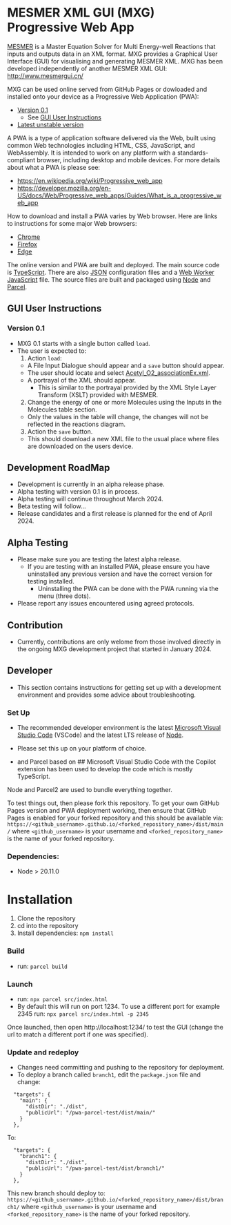 # MESMER XML GUI (MXG) Progressive Web App 

[MESMER](https://sourceforge.net/projects/mesmer) is a Master Equation Solver for Multi Energy-well Reactions that inputs and outputs data in an XML format. MXG provides a Graphical User Interface (GUI) for visualising and generating MESMER XML. MXG has been developed independently of another MESMER XML GUI: http://www.mesmergui.cn/ 

MXG can be used online served from GitHub Pages or dowloaded and installed onto your device as a Progressive Web Application (PWA):
 - [Version 0.1](https://agdturner.github.io/mxg-pwa/dist/0.1)
   - See [GUI User Instructions](#GUI-User-Instructions) 
 - [Latest unstable version](https://agdturner.github.io/mxg-pwa/dist/main/)

A PWA is a type of application software delivered via the Web, built using common Web technologies including HTML, CSS, JavaScript, and WebAssembly. It is intended to work on any platform with a standards-compliant browser, including desktop and mobile devices. For more details about what a PWA is please see:
- https://en.wikipedia.org/wiki/Progressive_web_app
- https://developer.mozilla.org/en-US/docs/Web/Progressive_web_apps/Guides/What_is_a_progressive_web_app

How to download and install a PWA varies by Web browser. Here are links to instructions for some major Web browsers:
- [Chrome](https://support.google.com/chrome/answer/9658361)
- [Firefox](https://developer.mozilla.org/en-US/docs/Web/Progressive_web_apps/Guides/Installing)
- [Edge](https://learn.microsoft.com/en-us/microsoft-edge/progressive-web-apps-chromium/ux)

The online version and PWA are built and deployed. The main source code is [TypeScript](https://www.typescriptlang.org/). There are also [JSON](https://www.json.org/json-en.html) configuration files and a [Web Worker](https://en.wikipedia.org/wiki/Web_worker) [JavaScript](https://en.wikipedia.org/wiki/JavaScript) file. The source files are built and packaged using [Node](https://nodejs.org/) and [Parcel](https://parceljs.org/).  


## GUI User Instructions

### Version 0.1
- MXG 0.1 starts with a single button called `load`.
- The user is expected to:
  1. Action `load`:
    - A File Input Dialogue should appear and a `save` button should appear.
    - The user should locate and select [Acetyl_O2_associationEx.xml](https://agdturner.github.io/mxg-pwa/data/examples/AcetylO2/Acetyl_O2_associationEx.xml).
    - A portrayal of the XML should appear.
      - This is similar to the portrayal provided by the XML Style Layer Transform (XSLT) provided with MESMER. 
  2. Change the energy of one or more Molecules using the Inputs in the Molecules table section.
    - Only the values in the table will change, the changes will not be reflected in the reactions diagram.  
  3. Action the `save` button.
    - This should download a new XML file to the usual place where files are downloaded on the users device.


## Development RoadMap
- Development is currently in an alpha release phase.
- Alpha testing with version 0.1 is in process.
- Alpha testing will continue throughout March 2024.
- Beta testing will follow...
- Release candidates and a first release is planned for the end of April 2024.


## Alpha Testing
- Please make sure you are testing the latest alpha release.
  - If you are testing with an installed PWA, please ensure you have uninstalled any previous version and have the correct version for testing installed.
    -  Uninstalling the PWA can be done with the PWA running via the menu (three dots).
- Please report any issues encountered using agreed protocols.


## Contribution
- Currently, contributions are only welome from those involved directly in the ongoing MXG development project that started in January 2024.


## Developer
- This section contains instructions for getting set up with a development environment and provides some advice about troubleshooting.

### Set Up
- The recommended developer environment is the latest [Microsoft Visual Studio Code](https://code.visualstudio.com/) (VSCode) and the latest LTS release of [Node](https://nodejs.org/).
- Please set this up on your platform of choice.


-   and Parcel based on ##
Microsoft Visual Studio Code with the Copilot extension has been used to develop the code which is mostly TypeScript.

Node and Parcel2 are used to bundle everything together.

To test things out, then please fork this repository. To get your own GitHub Pages version and PWA deployment working, then ensure that GitHub Pages is enabled for your forked repository and this should be available via:
`https://<github_username>.github.io/<forked_repository_name>/dist/main/` where `<github_username>` is your username and `<forked_repository_name>` is the name of your forked repository.

### Dependencies:
- Node > 20.11.0

# Installation
1. Clone the repository
2. cd into the repository
3. Install dependencies:
`npm install`

### Build
- run:
`parcel build`

### Launch
- run:
`npx parcel src/index.html`
- By default this will run on port 1234. To use a different port for example 2345 run: `npx parcel src/index.html -p 2345`

Once launched, then open http://localhost:1234/ to test the GUI (change the url to match a different port if one was specified).

### Update and redeploy
- Changes need committing and pushing to the repository for deployment.
- To deploy a branch called `branch1`, edit the `package.json` file and change:
```
  "targets": {
    "main": {
      "distDir": "./dist",
      "publicUrl": "/pwa-parcel-test/dist/main/"
    }
  },
```
To:
```
  "targets": {
    "branch1": {
      "distDir": "./dist",
      "publicUrl": "/pwa-parcel-test/dist/branch1/"
    }
  },
```
This new branch should deploy to:
`https://<github_username>.github.io/<forked_repository_name>/dist/branch1/` where `<github_username>` is your username and `<forked_repository_name>` is the name of your forked repository.
